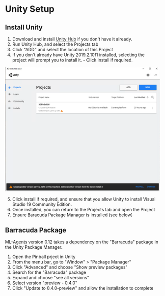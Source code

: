 # Unity Setup

## Install Unity
1. Download and install [Unity Hub][unityHub] if you don't have it already.
2. Run Unity Hub, and select the Projects tab
3. Click "ADD" and select the location of this Project
4. If you don't already have Unity 2019.2.10f1 installed, selecting the project will prompt you to install it. - Click install if required.

![Unity Hub Project screen with Installation promp](./imgs/unity_hub_project.png)

5. Click install if required, and ensure that you allow Unity to install Visual Studio 19 Community Edition.
6. Once installed, you can return to the Projects tab and open the Project
7. Ensure Baracuda Package Manager is installed (see below)


## Barracuda Package

ML-Agents version 0.12 takes a dependency on the "Barracuda" package in the Unity Package Manager. 

1. Open the Pinball prject in Unity
1. From the menu bar, go to "Window" > "Package Manager"
1. Click "Advanced" and choose "Show preview packages"
1. Search for the "Barracuda" package
1. Expand and choose "see all versions"
1. Select version "preview - 0.4.0"
1. Click "Update to 0.4.0-preview" and allow the installation to complete



<!-- Links -->
[unityHub]: https://unity3d.com/get-unity/download "Unity Hub 2.3.0 download"
